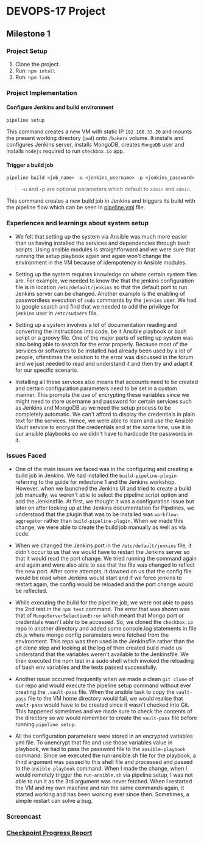 # DEVOPS-17 Project

## Milestone 1

### Project Setup
1. Clone the project.
2. Run: `npm intall`
3. Run: `npm link`

### Project Implementation
#### Configure Jenkins and build environment
`pipeline setup`

This command creates a new VM with static IP `192.168.33.20` and mounts the present working directory (`pwd`) onto `/bakerx` volume. It installs and configures Jenkins server, installs MongoDB, creates `MongoDB` user and installs `nodejs` required to run `checkbox.io` app.

#### Trigger a build job
`pipeline build <job_name> -u <jenkins_username> -p <jenkins_password>`

> -u and -p are optional parameters which default to `admin` and `admin`.

This command creates a new build job in Jenkins and triggers its build with the pipeline flow which can be seen in [pipeline.yml](cm/jobs/pipeline.yml) file.

### Experiences and learnings about system setup

* We felt that setting up the system via Ansible was much more easier than us having installed the services and dependencies through bash scripts. Using ansible modules is straightforward and we were sure that running the setup playbook again and again won't change the environment in the VM because of idempotency in Ansible modules. 

* Setting up the system requires knowledge on where certain system files are. For example, we needed to know the that the jenkins configuration file is in location `/etc/default/jenkins` so that the default port to run Jenkins server can be changed. Another example is the enabling of passwordless execution of `sudo` commands by the `jenkins` user. We had to google search and find that we needed to add the privilege for `jenkins` user in `/etc/sudoers` file.

* Setting up a system involves a lot of documentation reading and converting the instructions into code, be it Ansible playbook or bash script or a groovy file. One of the major parts of setting up system was also being able to search for the error properly. Because most of the services or softwares to be installed had already been used by a lot of people, oftentimes the solution to the error was discussed in the forum and we just needed to read and understand it and then try and adapt it for our specific scenario.

* Installing all these services also means that accounts need to be created and certain configuration parameters need to be set in a custom manner. This prompts the use of encrypting these variables since we might need to store username and password for certain services such as Jenkins and MongoDB as we need the setup process to be completely automatic. We can't afford to display the credentials in plain text for the services. Hence, we were able to learn and use the Ansible Vault service to encrypt the credentials and at the same time, use it in our ansible playbooks so we didn't have to hardcode the passwords in it.

### Issues Faced

* One of the main issues we faced was in the configuring and creating a build job in Jenkins. We had installed the `build-pipeline-plugin` referring to the guide for milestone 1 and the Jenkins workshop. However, when we launched the Jenkins UI and tried to create a build job manually, we weren't able to select the pipeline script option and add the Jenkinsfile. At first, we thought it was a configuration issue but later on after looking up at the Jenkins documentation for Pipelines, we understood that the plugin that was to be installed was `workflow-aggregator` rather than `build-pipeline-plugin`. When we made this change, we were able to create the build job manually as well as via code.

* When we changed the Jenkins port in the `/etc/default/jenkins` file, it didn't occur to us that we would have to restart the Jenkins server so that it would read the port change. We tried running the command again and again and were also able to see that the file was changed to reflect the new port. After some attempts, it dawned on us that the config file would be read when Jenkins would start and if we force jenkins to restart again, the config would be reloaded and the port change would be reflected.

* While executing the build for the pipeline job, we were not able to pass the 2nd test in the `npm test` command. The error that was shown was that of `MongoServerSelectionError` which meant that Mongo port or credentials wasn't able to be accessed. So, we cloned the `checkbox.io` repo in another directory and added some console.log statements in file db.js where mongo config parameters were fetched from the environment. This repo was then used in the Jenkinsfile rather than the git clone step and looking at the log of then created build made us understand that the variables weren't available to the Jenkinsfile. We then executed the npm test in a sudo shell which invoked the reloading of bash env variables and the tests passed successfully.

* Another issue occurred frequently when we made a clean `git clone` of our repo and would execute the pipeline setup command without ever creating the `.vault-pass` file. When the ansible task to copy the `vault-pass` file to the VM home directory would fail, we would realise that `vault-pass` would have to be created since it wasn't checked into Git. This happened sometimes and we made sure to check the contents of the directory so we would remember to create the `vault-pass` file before running `pipeline setup`.

* All the configuration parameters were stored in an encrypted variables yml file. To unencrypt that file and use those variables value in playbook, we had to pass the password file to the `ansible-playbook` command. Since we executed the run-ansible.sh file for the playbook, a third argument was passed to this shell file and processed and passed to the `ansible-playbook` command. When I made the change, when I would remotely trigger the `run-ansible.sh` via pipeline setup, I was not able to run it as the 3rd argument was never fetched. When I restarted the VM and my own machine and ran the same commands again, it started working and has been working ever since then. Sometimes, a simple restart can solve a bug.

### Screencast

### [Checkpoint Progress Report ](CHECKPOINT.md)
